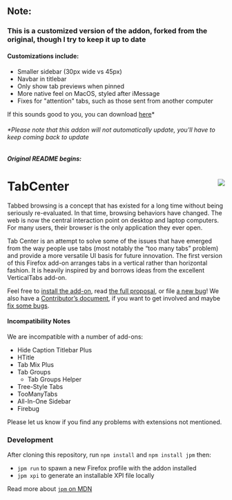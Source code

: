 ## Note:
### This is a customized version of the addon, forked from the original, though I try to keep it up to date
#### Customizations include:
- Smaller sidebar (30px wide vs 45px)
- Navbar in titlebar
- Only show tab previews when pinned
- More native feel on MacOS, styled after iMessage
- Fixes for "attention" tabs, such as those sent from another computer

If this sounds good to you, you can download [here](https://github.com/ChrisW-B/VerticalTabs/raw/master/TabCenterTest.xpi)*

###### *Please note that this addon will not automatically update, you'll have to keep coming back to update


##### Original README begins:
# TabCenter <a href="http://testpilot.dev.mozaws.net/experiments/tabcenter"><img align="right" src="https://img.shields.io/badge/available_on-Test_Pilot-0996F8.svg"></a>


Tabbed browsing is a concept that has existed for a long time without
being seriously re-evaluated. In that time, browsing behaviors have
changed. The web is now the central interaction point on desktop and
laptop computers. For many users, their browser is the only application
they ever open.

Tab Center is an attempt to solve some of the issues that have emerged
from the way people use tabs (most notably the “too many tabs” problem)
and provide a more versatile UI basis for future innovation.  The first
version of this Firefox add-on arranges tabs in a vertical rather than
horizontal fashion.  It is heavily inspired by and borrows ideas from the
excellent VerticalTabs add-on.

Feel free to [install the add-on][784891c9], read
[the full proposal][93e83452], or file [a new bug][94aea942]!  We also have a
[Contributor’s document](CONTRIBUTING.md), if you want to get involved and maybe
[fix some bugs][7c43e6dd].

#### Incompatibility Notes

We are incompatible with a number of add-ons:

- Hide Caption Titlebar Plus
- HTitle
- Tab Mix Plus
- Tab Groups
  - Tab Groups Helper
- Tree-Style Tabs
- TooManyTabs
- All-In-One Sidebar
- Firebug

Please let us know if you find any problems with extensions not mentioned.


[784891c9]: https://testpilot.firefox.com/experiments/tab-center "A link to Test Pilot."
[93e83452]: https://mozilla.invisionapp.com/share/GT22ZN6QW#/screens "The full multi-phase spec."
[94aea942]: https://github.com/bwinton/VerticalTabs/issues/new "Make a new GitHub issue."
[7c43e6dd]: https://github.com/bwinton/VerticalTabs/issues "The big list of issues."

### Development

After cloning this repository, run `npm install` and `npm install jpm` then:

* `jpm run` to spawn a new Firefox profile with the addon installed
* `jpm xpi` to generate an installable XPI file locally

Read more about [`jpm` on MDN](https://developer.mozilla.org/en-US/Add-ons/SDK/Tools/jpm)
